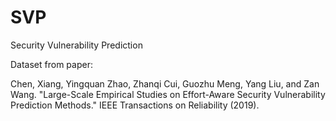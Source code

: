 # SVP
Security Vulnerability Prediction

Dataset from paper:

Chen, Xiang, Yingquan Zhao, Zhanqi Cui, Guozhu Meng, Yang Liu, and Zan Wang. "Large-Scale Empirical Studies on Effort-Aware Security Vulnerability Prediction Methods." IEEE Transactions on Reliability (2019).